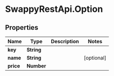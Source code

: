# SwappyRestApi.Option

## Properties
Name | Type | Description | Notes
------------ | ------------- | ------------- | -------------
**key** | **String** |  | 
**name** | **String** |  | [optional] 
**price** | **Number** |  | 


